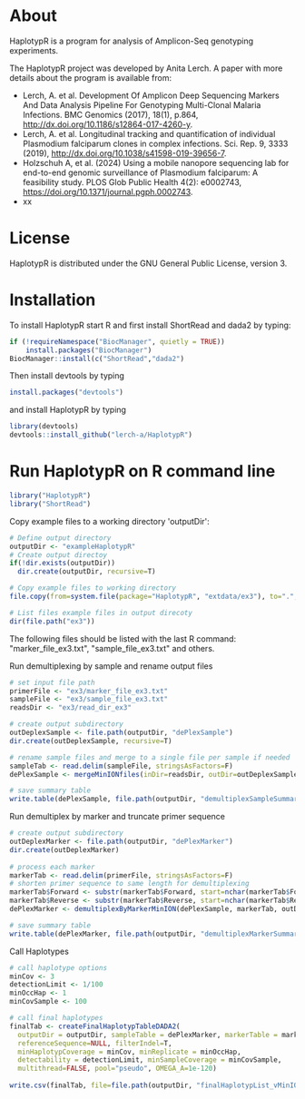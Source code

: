 # About

HaplotypR is a program for analysis of Amplicon-Seq genotyping experiments. 

The HaplotypR project was developed by Anita Lerch. A paper with more details about the program is available from:

  * Lerch, A. et al. Development Of Amplicon Deep Sequencing Markers And Data Analysis Pipeline For Genotyping Multi-Clonal Malaria Infections. BMC Genomics (2017), 18(1), p.864, http://dx.doi.org/10.1186/s12864-017-4260-y.
  * Lerch, A. et al. Longitudinal tracking and quantification of individual Plasmodium falciparum clones in complex infections. Sci. Rep. 9, 3333 (2019), http://dx.doi.org/10.1038/s41598-019-39656-7.
  * Holzschuh A, et al. (2024) Using a mobile nanopore sequencing lab for end-to-end genomic surveillance of Plasmodium falciparum: A feasibility study. PLOS Glob Public Health 4(2): e0002743, https://doi.org/10.1371/journal.pgph.0002743.
  * xx

# License

HaplotypR is distributed under the GNU General Public License, version 3.

# Installation

To install HaplotypR start R and first install ShortRead and dada2 by typing:

```R
if (!requireNamespace("BiocManager", quietly = TRUE))
    install.packages("BiocManager")
BiocManager::install(c("ShortRead","dada2")
```

Then install devtools by typing

```R
install.packages("devtools")
```

and install HaplotypR by typing

```R
library(devtools)
devtools::install_github("lerch-a/HaplotypR")
```

# Run HaplotypR on R command line

```R
library("HaplotypR")
library("ShortRead")
```

Copy example files to a working directory 'outputDir':
```R
# Define output directory 
outputDir <- "exampleHaplotypR"  
# Create output directoy
if(!dir.exists(outputDir))
  dir.create(outputDir, recursive=T)

# Copy example files to working directory
file.copy(from=system.file(package="HaplotypR", "extdata/ex3"), to=".", recursive = T)

# List files example files in output direcoty
dir(file.path("ex3"))
```
The following files should be listed with the last R command: "marker_file_ex3.txt", "sample_file_ex3.txt" and others. 

Run demultiplexing by sample and rename output files
```R
# set input file path
primerFile <- "ex3/marker_file_ex3.txt"
sampleFile <- "ex3/sample_file_ex3.txt"
readsDir <- "ex3/read_dir_ex3"

# create output subdirectory 
outDeplexSample <- file.path(outputDir, "dePlexSample")
dir.create(outDeplexSample, recursive=T)

# rename sample files and merge to a single file per sample if needed
sampleTab <- read.delim(sampleFile, stringsAsFactors=F)
dePlexSample <- mergeMinIONfiles(inDir=readsDir, outDir=outDeplexSample, sampleTab=sampleTab)

# save summary table
write.table(dePlexSample, file.path(outputDir, "demultiplexSampleSummary.txt"), sep="\t", row.names=F)
```

Run demultiplex by marker and truncate primer sequence
```R
# create output subdirectory 
outDeplexMarker <- file.path(outputDir, "dePlexMarker")
dir.create(outDeplexMarker)
  
# process each marker
markerTab <- read.delim(primerFile, stringsAsFactors=F)
# shorten primer sequence to same length for demultiplexing
markerTab$Forward <- substr(markerTab$Forward, start=nchar(markerTab$Forward)-20, stop=nchar(markerTab$Forward))
markerTab$Reverse <- substr(markerTab$Reverse, start=nchar(markerTab$Reverse)-20, stop=nchar(markerTab$Reverse))
dePlexMarker <- demultiplexByMarkerMinION(dePlexSample, markerTab, outDeplexMarker, max.mismatch=2)

# save summary table
write.table(dePlexMarker, file.path(outputDir, "demultiplexMarkerSummary.txt"), sep="\t", row.names=F)
```

Call Haplotypes
```R
# call haplotype options
minCov <- 3
detectionLimit <- 1/100
minOccHap <- 1
minCovSample <- 100

# call final haplotypes
finalTab <- createFinalHaplotypTableDADA2(
  outputDir = outputDir, sampleTable = dePlexMarker, markerTable = markerTab,
  referenceSequence=NULL, filterIndel=T,
  minHaplotypCoverage = minCov, minReplicate = minOccHap, 
  detectability = detectionLimit, minSampleCoverage = minCovSample,
  multithread=FALSE, pool="pseudo", OMEGA_A=1e-120)
  
write.csv(finalTab, file=file.path(outputDir, "finalHaplotypList_vMinION.csv"), row.names=F)
```
